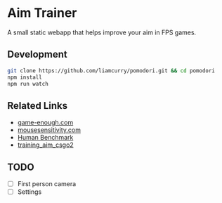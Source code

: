 Aim Trainer
===========

A small static webapp that helps improve your aim in FPS games.

Development
-----------

```bash
git clone https://github.com/liamcurry/pomodori.git && cd pomodori
npm install
npm run watch
```

Related Links
-------------

- [game-enough.com](https://game-enough.com/)
- [mousesensitivity.com](http://mousesensitivity.com/)
- [Human Benchmark](http://humanbenchmark.com/)
- [training_aim_csgo2](http://steamcommunity.com/sharedfiles/filedetails/?id=213240871)

TODO
----

- [ ] First person camera
- [ ] Settings
